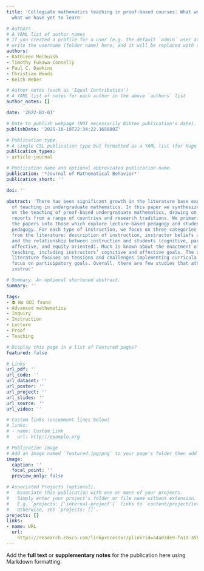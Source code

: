 ```yaml
---
title: 'Collegiate mathematics teaching in proof-based courses: What we now know and
  what we have yet to learn'

# Authors
# A YAML list of author names
# If you created a profile for a user (e.g. the default `admin` user at `content/authors/admin/`), 
# write the username (folder name) here, and it will be replaced with their full name and linked to their profile.
authors:
- Kathleen Melhuish
- Timothy Fukawa-Connelly
- Paul C. Dawkins
- Christian Woods
- Keith Weber

# Author notes (such as 'Equal Contribution')
# A YAML list of notes for each author in the above `authors` list
author_notes: []

date: '2022-01-01'

# Date to publish webpage (NOT necessarily Bibtex publication's date).
publishDate: '2025-10-18T22:34:22.165880Z'

# Publication type.
# A single CSL publication type but formatted as a YAML list (for Hugo requirements).
publication_types:
- article-journal

# Publication name and optional abbreviated publication name.
publication: '*Journal of Mathematical Behavior*'
publication_short: ''

doi: ''

abstract: 'There has been significant growth in the literature base exploring questions
  of teaching in undergraduate mathematics. In this paper we synthesize the literature
  on the teaching of proof-based undergraduate mathematics, drawing on 104 published
  reports from a range of countries and research traditions. We primarily differentiate
  the papers into those which explore lecture-based pedagogy and student-centered
  pedagogy. For each type of instruction, we focus on three categories of findings
  from the literature: description of instruction, instructor beliefs and rationales,
  and the relationship between instruction and students (cognitive, participatory,
  affective, and equity oriented). Much is known about the enactment of lecture-based
  teaching, including instructors’ cognitive and affective goals. The student-centered
  literature focuses on tensions and challenges implementing curricula with a greater
  focus on participatory goals. Overall, there are few studies that attempt to link
  instruc'

# Summary. An optional shortened abstract.
summary: ''

tags:
- ⛔ No DOI found
- Advanced mathematics
- Inquiry
- Instruction
- Lecture
- Proof
- Teaching

# Display this page in a list of Featured pages?
featured: false

# Links
url_pdf: ''
url_code: ''
url_dataset: ''
url_poster: ''
url_project: ''
url_slides: ''
url_source: ''
url_video: ''

# Custom links (uncomment lines below)
# links:
# - name: Custom Link
#   url: http://example.org

# Publication image
# Add an image named `featured.jpg/png` to your page's folder then add a caption below.
image:
  caption: ''
  focal_point: ''
  preview_only: false

# Associated Projects (optional).
#   Associate this publication with one or more of your projects.
#   Simply enter your project's folder or file name without extension.
#   E.g. `projects: ['internal-project']` links to `content/project/internal-project/index.md`.
#   Otherwise, set `projects: []`.
projects: []
links:
- name: URL
  url: 
    https://research.ebsco.com/linkprocessor/plink?id=a4a03de9-fa1d-3560-8ca1-55b6c65c48c2
---
```


Add the **full text** or **supplementary notes** for the publication here using Markdown formatting.
